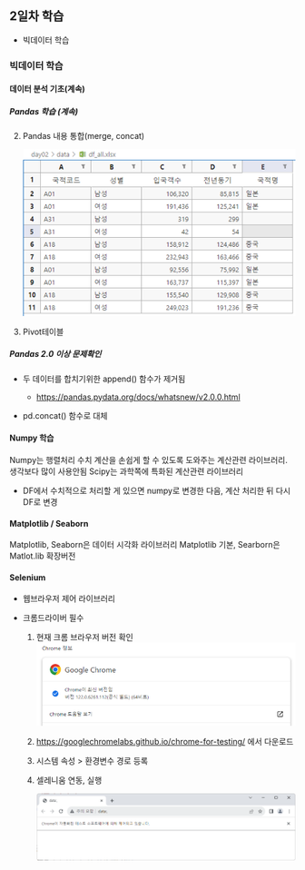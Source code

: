 ## 2일차 학습
- 빅데이터 학습

### 빅데이터 학습

#### 데이터 분석 기초(계속)

##### Pandas 학습 (계속)
2. Pandas 내용 통합(merge, concat)

    ![concat결과](https://raw.githubusercontent.com/hugoMGSung/bigdata-analysis-2024/main/images/ba002.png)

3. Pivot테이블

##### Pandas 2.0 이상 문제확인
- 두 데이터를 합치기위한 append() 함수가 제거됨
    - https://pandas.pydata.org/docs/whatsnew/v2.0.0.html

- pd.concat() 함수로 대체

#### Numpy 학습
Numpy는 행렬처리 수치 계산을 손쉽게 할 수 있도록 도와주는 계산관련 라이브러리. 생각보다 많이 사용안됨
Scipy는 과학쪽에 특화된 계산관련 라이브러리
- DF에서 수치적으로 처리할 게 있으면 numpy로 변경한 다음, 계산 처리한 뒤 다시 DF로 변경

#### Matplotlib / Seaborn
Matplotlib, Seaborn은 데이터 시각화 라이브러리
Matplotlib 기본, Searborn은 Matlot.lib 확장버전

#### Selenium
- 웹브라우저 제어 라이브러리
- 크롬드라이버 필수

    1. 현재 크롬 브라우저 버전 확인
        ![크롬버전확인](https://raw.githubusercontent.com/hugoMGSung/bigdata-analysis-2024/main/images/ba003.png)

    2. https://googlechromelabs.github.io/chrome-for-testing/ 에서 다운로드
    3. 시스템 속성 > 환경변수 경로 등록
    4. 셀레니움 연동, 실행

        ![셀레니움연동](https://raw.githubusercontent.com/hugoMGSung/bigdata-analysis-2024/main/images/ba004.png)




